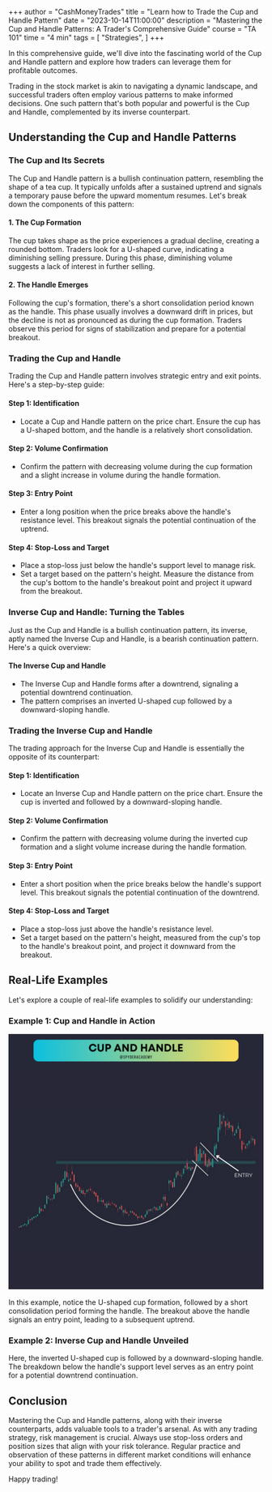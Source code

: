 +++
author = "CashMoneyTrades"
title = "Learn how to Trade the Cup and Handle Pattern"
date = "2023-10-14T11:00:00"
description = "Mastering the Cup and Handle Patterns: A Trader's Comprehensive Guide"
course = "TA 101"
time = "4 min"
tags = [
   "Strategies",
]
+++

In this comprehensive guide, we'll dive into the fascinating world of the Cup and Handle pattern and explore how traders can leverage them for profitable outcomes.

Trading in the stock market is akin to navigating a dynamic landscape, and successful traders often employ various patterns to make informed decisions. One such pattern that's both popular and powerful is the Cup and Handle, complemented by its inverse counterpart. 

## Understanding the Cup and Handle Patterns

### The Cup and Its Secrets

The Cup and Handle pattern is a bullish continuation pattern, resembling the shape of a tea cup. It typically unfolds after a sustained uptrend and signals a temporary pause before the upward momentum resumes. Let's break down the components of this pattern:

#### 1. **The Cup Formation**

The cup takes shape as the price experiences a gradual decline, creating a rounded bottom. Traders look for a U-shaped curve, indicating a diminishing selling pressure. During this phase, diminishing volume suggests a lack of interest in further selling.

#### 2. **The Handle Emerges**

Following the cup's formation, there's a short consolidation period known as the handle. This phase usually involves a downward drift in prices, but the decline is not as pronounced as during the cup formation. Traders observe this period for signs of stabilization and prepare for a potential breakout.

### Trading the Cup and Handle

Trading the Cup and Handle pattern involves strategic entry and exit points. Here's a step-by-step guide:

#### Step 1: **Identification**

- Locate a Cup and Handle pattern on the price chart. Ensure the cup has a U-shaped bottom, and the handle is a relatively short consolidation.

#### Step 2: **Volume Confirmation**

- Confirm the pattern with decreasing volume during the cup formation and a slight increase in volume during the handle formation.

#### Step 3: **Entry Point**

- Enter a long position when the price breaks above the handle's resistance level. This breakout signals the potential continuation of the uptrend.

#### Step 4: **Stop-Loss and Target**

- Place a stop-loss just below the handle's support level to manage risk.
- Set a target based on the pattern's height. Measure the distance from the cup's bottom to the handle's breakout point and project it upward from the breakout.

### Inverse Cup and Handle: Turning the Tables

Just as the Cup and Handle is a bullish continuation pattern, its inverse, aptly named the Inverse Cup and Handle, is a bearish continuation pattern. Here's a quick overview:

#### **The Inverse Cup and Handle**

- The Inverse Cup and Handle forms after a downtrend, signaling a potential downtrend continuation.
- The pattern comprises an inverted U-shaped cup followed by a downward-sloping handle.

### Trading the Inverse Cup and Handle

The trading approach for the Inverse Cup and Handle is essentially the opposite of its counterpart:

#### Step 1: **Identification**

- Locate an Inverse Cup and Handle pattern on the price chart. Ensure the cup is inverted and followed by a downward-sloping handle.

#### Step 2: **Volume Confirmation**

- Confirm the pattern with decreasing volume during the inverted cup formation and a slight volume increase during the handle formation.

#### Step 3: **Entry Point**

- Enter a short position when the price breaks below the handle's support level. This breakout signals the potential continuation of the downtrend.

#### Step 4: **Stop-Loss and Target**

- Place a stop-loss just above the handle's resistance level.
- Set a target based on the pattern's height, measured from the cup's top to the handle's breakout point, and project it downward from the breakout.

## Real-Life Examples

Let's explore a couple of real-life examples to solidify our understanding:

### Example 1: Cup and Handle in Action

![Cup and Handle Example](images/cup_and_handle.png)

In this example, notice the U-shaped cup formation, followed by a short consolidation period forming the handle. The breakout above the handle signals an entry point, leading to a subsequent uptrend.

### Example 2: Inverse Cup and Handle Unveiled

Here, the inverted U-shaped cup is followed by a downward-sloping handle. The breakdown below the handle's support level serves as an entry point for a potential downtrend continuation.

## Conclusion

Mastering the Cup and Handle patterns, along with their inverse counterparts, adds valuable tools to a trader's arsenal. As with any trading strategy, risk management is crucial. Always use stop-loss orders and position sizes that align with your risk tolerance. Regular practice and observation of these patterns in different market conditions will enhance your ability to spot and trade them effectively.

Happy trading!
